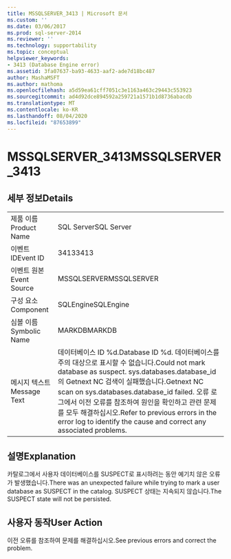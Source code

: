 ```yaml
---
title: MSSQLSERVER_3413 | Microsoft 문서
ms.custom: ''
ms.date: 03/06/2017
ms.prod: sql-server-2014
ms.reviewer: ''
ms.technology: supportability
ms.topic: conceptual
helpviewer_keywords:
- 3413 (Database Engine error)
ms.assetid: 3fa07637-ba93-4633-aaf2-ade7d18bc487
author: MashaMSFT
ms.author: mathoma
ms.openlocfilehash: a5d59ea61cff7051c3e1163a463c29443c553923
ms.sourcegitcommit: ad4d92dce894592a259721a1571b1d8736abacdb
ms.translationtype: MT
ms.contentlocale: ko-KR
ms.lasthandoff: 08/04/2020
ms.locfileid: "87653899"
---
```

# <a name="mssqlserver_3413"></a><span data-ttu-id="1e2e2-102">MSSQLSERVER_3413</span><span class="sxs-lookup"><span data-stu-id="1e2e2-102">MSSQLSERVER_3413</span></span>
    
## <a name="details"></a><span data-ttu-id="1e2e2-103">세부 정보</span><span class="sxs-lookup"><span data-stu-id="1e2e2-103">Details</span></span>  
  
|||  
|-|-|  
|<span data-ttu-id="1e2e2-104">제품 이름</span><span class="sxs-lookup"><span data-stu-id="1e2e2-104">Product Name</span></span>|<span data-ttu-id="1e2e2-105">SQL Server</span><span class="sxs-lookup"><span data-stu-id="1e2e2-105">SQL Server</span></span>|  
|<span data-ttu-id="1e2e2-106">이벤트 ID</span><span class="sxs-lookup"><span data-stu-id="1e2e2-106">Event ID</span></span>|<span data-ttu-id="1e2e2-107">3413</span><span class="sxs-lookup"><span data-stu-id="1e2e2-107">3413</span></span>|  
|<span data-ttu-id="1e2e2-108">이벤트 원본</span><span class="sxs-lookup"><span data-stu-id="1e2e2-108">Event Source</span></span>|<span data-ttu-id="1e2e2-109">MSSQLSERVER</span><span class="sxs-lookup"><span data-stu-id="1e2e2-109">MSSQLSERVER</span></span>|  
|<span data-ttu-id="1e2e2-110">구성 요소</span><span class="sxs-lookup"><span data-stu-id="1e2e2-110">Component</span></span>|<span data-ttu-id="1e2e2-111">SQLEngine</span><span class="sxs-lookup"><span data-stu-id="1e2e2-111">SQLEngine</span></span>|  
|<span data-ttu-id="1e2e2-112">심볼 이름</span><span class="sxs-lookup"><span data-stu-id="1e2e2-112">Symbolic Name</span></span>|<span data-ttu-id="1e2e2-113">MARKDB</span><span class="sxs-lookup"><span data-stu-id="1e2e2-113">MARKDB</span></span>|  
|<span data-ttu-id="1e2e2-114">메시지 텍스트</span><span class="sxs-lookup"><span data-stu-id="1e2e2-114">Message Text</span></span>|<span data-ttu-id="1e2e2-115">데이터베이스 ID %d.</span><span class="sxs-lookup"><span data-stu-id="1e2e2-115">Database ID %d.</span></span> <span data-ttu-id="1e2e2-116">데이터베이스를 주의 대상으로 표시할 수 없습니다.</span><span class="sxs-lookup"><span data-stu-id="1e2e2-116">Could not mark database as suspect.</span></span> <span data-ttu-id="1e2e2-117">sys.databases.database_id의 Getnext NC 검색이 실패했습니다.</span><span class="sxs-lookup"><span data-stu-id="1e2e2-117">Getnext NC scan on sys.databases.database_id failed.</span></span> <span data-ttu-id="1e2e2-118">오류 로그에서 이전 오류를 참조하여 원인을 확인하고 관련 문제를 모두 해결하십시오.</span><span class="sxs-lookup"><span data-stu-id="1e2e2-118">Refer to previous errors in the error log to identify the cause and correct any associated problems.</span></span>|  
  
## <a name="explanation"></a><span data-ttu-id="1e2e2-119">설명</span><span class="sxs-lookup"><span data-stu-id="1e2e2-119">Explanation</span></span>  
 <span data-ttu-id="1e2e2-120">카탈로그에서 사용자 데이터베이스를 SUSPECT로 표시하려는 동안 예기치 않은 오류가 발생했습니다.</span><span class="sxs-lookup"><span data-stu-id="1e2e2-120">There was an unexpected failure while trying to mark a user database as SUSPECT in the catalog.</span></span> <span data-ttu-id="1e2e2-121">SUSPECT 상태는 지속되지 않습니다.</span><span class="sxs-lookup"><span data-stu-id="1e2e2-121">The SUSPECT state will not be persisted.</span></span>  
  
## <a name="user-action"></a><span data-ttu-id="1e2e2-122">사용자 동작</span><span class="sxs-lookup"><span data-stu-id="1e2e2-122">User Action</span></span>  
 <span data-ttu-id="1e2e2-123">이전 오류를 참조하여 문제를 해결하십시오.</span><span class="sxs-lookup"><span data-stu-id="1e2e2-123">See previous errors and correct the problem.</span></span>  
  
  
